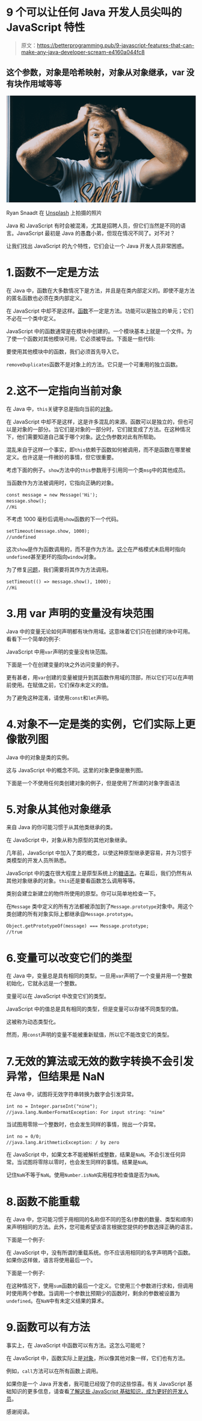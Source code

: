 # 9 个可以让任何 Java 开发人员尖叫的 JavaScript 特性

> 原文：<https://betterprogramming.pub/9-javascript-features-that-can-make-any-java-developer-scream-e4160a044fc8>

## 这个参数，对象是哈希映射，对象从对象继承，var 没有块作用域等等

![](img/763f7182033d4bc0147407ca147c163f.png)

Ryan Snaadt 在 [Unsplash](https://unsplash.com?utm_source=medium&utm_medium=referral) 上拍摄的照片

Java 和 JavaScript 有时会被混淆，尤其是招聘人员，但它们当然是不同的语言。JavaScript 最初是 Java 的愚蠢小弟，但现在情况不同了。对不对？

让我们找出 JavaScript 的九个特性，它们会让一个 Java 开发人员非常困惑。

# 1.函数不一定是方法

在 Java 中，函数在大多数情况下是方法，并且是在类内部定义的。即使不是方法的匿名函数也必须在类内部定义。

在 JavaScript 中却不是这样。[函数](/10-fundamentals-you-need-to-know-about-functions-in-javascript-8e74579b7a9a)不一定是方法。功能可以是独立的单元；它们不必在一个类中定义。

JavaScript 中的函数通常是在模块中创建的。一个模块基本上就是一个文件。为了使一个函数对其他模块可用，它必须被导出。下面是一些代码:

要使用其他模块中的函数，我们必须首先导入它。

`removeDuplicates`函数不是对象上的方法。它只是一个可重用的独立函数。

# 2.这不一定指向当前对象

在 Java 中，`this`关键字总是指向当前的[对象](https://medium.com/programming-essentials/7-things-you-should-know-about-objects-in-javascript-c0b2f251e160)。

在 JavaScript 中却不是这样，这是许多混乱的来源。函数可以是独立的，但也可以是对象的一部分。当它们是对象的一部分时，它们就变成了方法。在这种情况下，他们需要知道自己属于哪个对象。[这个](https://medium.com/programming-essentials/removing-javascripts-this-keyword-makes-it-a-better-language-here-s-why-db28060cc086)伪参数对此有所帮助。

混乱来自于这样一个事实，即`this`依赖于函数如何被调用，而不是函数在哪里被定义。也许这是一件微妙的事情，但它很重要。

考虑下面的例子。`show`方法中的`this`参数用于引用同一个类`msg`中的其他成员。

当函数作为方法被调用时，它指向正确的对象。

```
const message = new Message('Hi');
message.show();
//Hi
```

不考虑 1000 毫秒后调用`show`函数的下一个代码。

```
setTimeout(message.show, 1000);
//undefined
```

这次`show`是作为函数调用的，而不是作为方法。[这个](https://medium.com/programming-essentials/removing-javascripts-this-keyword-makes-it-a-better-language-here-s-why-db28060cc086)在严格模式未启用时指向`undefined`甚至更坏的指向`window`对象。

为了修复[问题](/7-common-javascript-bugs-you-can-now-avoid-27d41c8d81c2)，我们需要将其作为方法调用。

```
setTimeout(() => message.show(), 1000);
//Hi
```

# 3.用 var 声明的变量没有块范围

Java 中的变量无论如何声明都有块作用域。这意味着它们只在创建的块中可用。看看下一个简单的例子:

JavaScript 中用`var`声明的变量没有块范围。

下面是一个在创建变量的块之外访问变量的例子。

更有甚者，用`var`创建的变量被提升到其函数作用域的顶部，所以它们可以在声明前使用。在赋值之前，它们保存未定义的值。

为了避免这种混淆，请使用`const`和`let`声明。

# 4.对象不一定是类的实例，它们实际上更像散列图

Java 中的对象是类的实例。

这与 JavaScript 中的概念不同。这里的对象更像是散列图。

下面是一个不使用任何类创建对象的例子，但是使用了所谓的对象字面语法

# 5.对象从其他对象继承

来自 Java 的你可能习惯于从其他类继承的类。

在 JavaScript 中，对象从称为原型的其他对象继承。

几年前，JavaScript 中加入了类的概念，以使这种原型继承更容易，并为习惯于类模型的开发人员所熟悉。

JavaScript 中的[类](https://medium.com/programming-essentials/class-vs-factory-function-exploring-the-way-forward-73258b6a8d15)在很大程度上是原型系统上的[糖语法](https://medium.com/programming-essentials/these-are-the-features-in-es6-that-you-should-know-1411194c71cb)。在幕后，我们仍然有从其他对象继承的对象。`this`还是要看函数怎么调用等等。

类别会建立新建立的物件所使用的原型。你可以简单地检查一下。

在`Message` 类中定义的所有方法都被添加到了`Message.prototype`对象中。用这个类创建的所有对象实际上都继承自`Message.prototype`。

```
Object.getPrototypeOf(message) === Message.prototype;
//true
```

# 6.变量可以改变它们的类型

在 Java 中，变量总是具有相同的类型。一旦用`var`声明了一个变量并用一个整数初始化，它就永远是一个整数。

变量可以在 JavaScript 中改变它们的类型。

JavaScript 中的值总是具有相同的类型，但是变量可以存储不同类型的值。

这被称为动态类型化。

然而，用`const`声明的变量不能被重新赋值，所以它不能改变它的类型。

# 7.无效的算法或无效的数字转换不会引发异常，但结果是 NaN

在 Java 中，试图将无效字符串转换为数字会引发异常。

```
int no = Integer.parseInt("nine");
//java.lang.NumberFormatException: For input string: "nine"
```

当试图用零除一个整数时，也会发生同样的事情，抛出一个异常。

```
int no = 0/0;
//java.lang.ArithmeticException: / by zero
```

在 JavaScript 中，如果文本不能被解析成整数，结果是`NaN`。不会引发任何异常。当试图将零除以零时，也会发生同样的事情。结果是`NaN`。

记住`NaN`不等于`NaN`。使用`Number.isNaN`实用程序检查值是否为`NaN`。

# 8.函数不能重载

在 Java 中，您可能习惯于用相同的名称但不同的签名(参数的数量、类型和顺序)来声明相同的方法。此外，您可能希望该语言根据您提供的参数选择正确的语言。

下面是一个例子:

在 JavaScript 中，没有所谓的重载系统。你不应该用相同的名字声明两个函数。如果你这样做，语言将使用最后一个。

下面是一个例子:

在这种情况下，使用`sum`函数的最后一个定义。它使用三个参数进行求和，但调用时使用两个参数。当调用一个参数比预期少的函数时，剩余的参数被设置为`undefined`。在`NaN`中有未定义结果的算术。

# 9.函数可以有方法

事实上，在 JavaScript 中函数可以有方法。这怎么可能呢？

在 JavaScript 中，函数实际上是[对象](/did-you-know-that-almost-everything-is-an-object-in-javascript-f06c3f69faf1)，所以像其他对象一样，它们也有方法。

例如，`call`方法可以在所有函数上调用。

如果你是一个 Java 开发者，我可能已经毁了你的这些惊喜。有关 JavaScript 基础知识的更多信息，请查看[了解这些 JavaScript 基础知识，成为更好的开发人员](https://medium.com/programming-essentials/learn-these-javascript-fundamentals-and-become-a-better-developer-2a031a0dc9cf)。

感谢阅读。